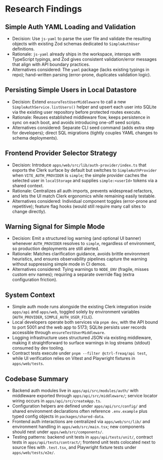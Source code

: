 # Research Findings

## Simple Auth YAML Loading and Validation

- Decision: Use `js-yaml` to parse the user file and validate the resulting
  objects with existing Zod schemas dedicated to `SimpleAuthUser` definitions.
- Rationale: `js-yaml` already ships in the workspace, interops with TypeScript
  typings, and Zod gives consistent validation/error messages that align with
  API boundary practices.
- Alternatives considered: The `yaml` package (lacks existing typings in repo);
  hand-written parsing (error-prone, duplicates validation logic).

## Persisting Simple Users in Local Datastore

- Decision: Extend `ensureTestUserMiddleware` to call a new
  `SimpleAuthService.listUsers()` helper and upsert each user into SQLite via
  the existing user repository before protected routes execute.
- Rationale: Reuses established middleware flow, keeps persistence in sync on
  each boot, and avoids introducing one-off seed scripts.
- Alternatives considered: Separate CLI seed command (adds extra step for
  developers); direct SQL migrations (tightly couples YAML changes to schema
  deployments).

## Frontend Provider Selector Strategy

- Decision: Introduce `apps/web/src/lib/auth-provider/index.ts` that exports the
  Clerk surface by default but switches to `SimpleAuthProvider` when
  `VITE_AUTH_PROVIDER` is `simple`; the simple provider caches the selected user
  in `localStorage` and supplies `simple:<userId>` tokens via a shared context.
- Rationale: Centralizes all auth imports, prevents widespread refactors, and
  lets the UI match Clerk ergonomics while remaining easily testable.
- Alternatives considered: Individual component toggles (error-prone and
  repetitive); feature flag hooks (would still require many call sites to change
  directly).

## Warning Signal for Simple Mode

- Decision: Emit a structured log warning (and optional UI banner) whenever
  `AUTH_PROVIDER` resolves to `simple`, regardless of environment, so production
  deployments are still alerted.
- Rationale: Matches clarification guidance, avoids brittle environment
  heuristics, and ensures observability pipelines capture the warning without
  suppressing simple mode in CI demos.
- Alternatives considered: Tying warnings to `NODE_ENV` (fragile, misses custom
  env names); requiring a separate override flag (extra configuration friction).

## System Context

- Simple auth mode runs alongside the existing Clerk integration inside
  `apps/api` and `apps/web`, toggled solely by environment variables
  (`AUTH_PROVIDER`, `SIMPLE_AUTH_USER_FILE`).
- Local developers operate both services via `pnpm dev`, with the API bound to
  port 5001 and the web app to 5173; SQLite persists user records accessible
  through `ensureTestUserMiddleware`.
- Logging infrastructure uses structured JSON via existing middleware, making it
  straightforward to surface warnings in log streams (stdout) consumed by dev
  tooling.
- Contract tests execute under `pnpm --filter @ctrl-freaq/api test`, while UI
  verification relies on Vitest and Playwright fixtures in `apps/web/tests`.

## Codebase Summary

- Backend auth modules live in `apps/api/src/modules/auth/` with middleware
  exported through `apps/api/src/middleware/`; service locator wiring occurs in
  `apps/api/src/createApp.ts`.
- Configuration helpers are defined under `apps/api/src/config/` and shared
  environment declarations often reference `.env.example` plus typed config
  objects in `packages/shared-data`.
- Frontend auth interactions are centralized via `apps/web/src/lib/` and
  environment handling in `apps/web/src/main.tsx`; new components should nest
  under `apps/web/src/components/`.
- Testing patterns: backend unit tests in `apps/api/tests/unit/`, contract tests
  in `apps/api/tests/contract/`; frontend unit tests colocated next to source
  files with `.test.tsx`, and Playwright fixture tests under
  `apps/web/tests/e2e/`.

